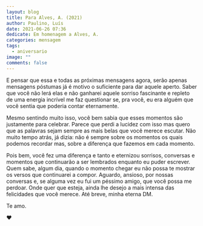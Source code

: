```yaml
---
layout: blog
title: Para Alves, A. (2021)
author: Paulino, Luís
date: 2021-06-26 07:36
dedicate: Em homenagem a Alves, A.
categories: mensagem
tags:
  - aniversario
image: ""
comments: false
---
```

E pensar que essa e todas as próximas mensagens agora, serão apenas mensagens póstumas já é motivo o suficiente para dar aquele aperto. Saber que você não lerá elas e não ganharei aquele sorriso fascinante e repleto de uma energia incrível me faz questionar se, pra você, eu era alguém que você sentia que poderia contar eternamente.

Mesmo sentindo muito isso, você bem sabia que esses momentos são justamente para celebrar. Parece que perdi a lucidez com isso mas quero que as palavras sejam sempre as mais belas que você merece escutar. Não muito tempo atrás, já dizia: não é sempre sobre os momentos os quais podemos recordar mas, sobre a diferença que fazemos em cada momento.

Pois bem, você fez uma diferença e tanto e eternizou sorrisos, conversas e momentos que continuarão a ser lembrados enquanto eu puder escrever. Quem sabe, algum dia, quando o momento chegar eu não possa te mostrar os versos que continuarei a compor. Aguardo, ansioso, por nossas conversas e, se alguma vez eu fui um péssimo amigo, que você possa me perdoar. Onde quer que esteja, ainda lhe desejo a mais intensa das felicidades que você merece. Até breve, minha eterna DM.

Te amo.

❤️